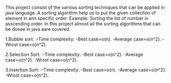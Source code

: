 This project consist of the various sorting techniques that can be applied in java language.
A sorting algorithm help us to put the given collection of element in ann specific  order.
Example:
Sorting the list of number in asscending order.
In this project almost all  the sorting algorithms that can be donee in java aare covered.

1.Bubble sort:
    :-Time complexity:
     -Best case=o(n).
     -Average case=o(n^2).
     -Wrost case=o(n^2).

2.Selection Sort:
    :-Time complexity:
     -Best case=o(n^2).
     -Average case=o(n^2).
     -Wrost case=o(n^2).
     
3.Insertion Sort:
    :-Time complexity:
     -Best case=o(n).
     -Average case=o(n^2).
     -Wrost case=o(n^2).
     
